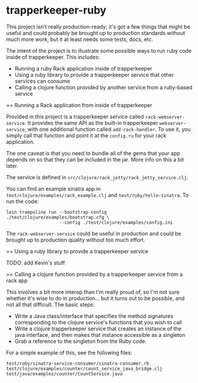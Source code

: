 trapperkeeper-ruby
==================

This project isn't really production-ready; it's got a few things that might
be useful and could probably be brought up to production standards without much
more work, but it at least needs some tests, docs, etc.

The intent of the project is to illustrate some possible ways to run ruby code
inside of trapperkeeper.  This includes:

* Running a ruby Rack application inside of trapperkeeper
* Using a ruby library to provide a trapperkeeper service that other services
  can consume
* Calling a clojure function provided by another service from a ruby-based
  service

== Running a Rack application from inside of trapperkeeper

Provided in this project is a trapperkeeper service called `rack-webserver-service`.
It provides the same API as the built-in trapperkeeper `webserver-service`, with
one additional function called `add-rack-handler`.  To use it, you simply call
that function and point it at the `config.ru` for your rack application.

The one caveat is that you need to bundle all of the gems that your app depends
on so that they can be included in the jar.  More info on this a bit later.

The service is defined in `src/clojure/rack_jetty/rack_jetty_service.clj`.

You can find an example sinatra app in `test/clojure/examples/rack_example.clj` and
`test/ruby/hello-sinatra`.  To run the code:

    lein trampoline run --bootstrap-config ./test/clojure/examples/bootstrap.cfg \
                        --config ./test/clojure/examples/config.ini

The `rack-webserver-service` could be useful in production and could be brought
up to production quality without too much effort.

== Using a ruby library to provide a trapperkeeper service

TODO: add Kevin's stuff

== Calling a clojure function provided by a trapperkeeper service from a rack app

This involves a bit more interop than I'm really proud of, so I'm not sure whether
it's wise to do in production... but it turns out to be possible, and not all
that difficult.  The basic steps:

* Write a Java class/interface that specifies the method signatures corresponding
  to the clojure service's functions that you wish to call
* Write a clojure trapperkeeper service that creates an instance of the java
  interface, and then makes that instance accessible as a singleton
* Grab a reference to the singleton from the Ruby code.

For a simple example of this, see the following files:

    test/ruby/sinatra-service-consumer/sinatra-consumer.rb
    test/clojure/examples/counter/count_service_java_bridge.clj
    test/java/examples/counter/CountService.java
